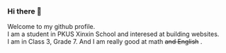 ### Hi there 👋
Welcome to my github profile.  
I am a student in PKUS Xinxin School and interesed at building websites.  
I am in Class 3, Grade 7. And I am really good at math ~~and English~~ .
